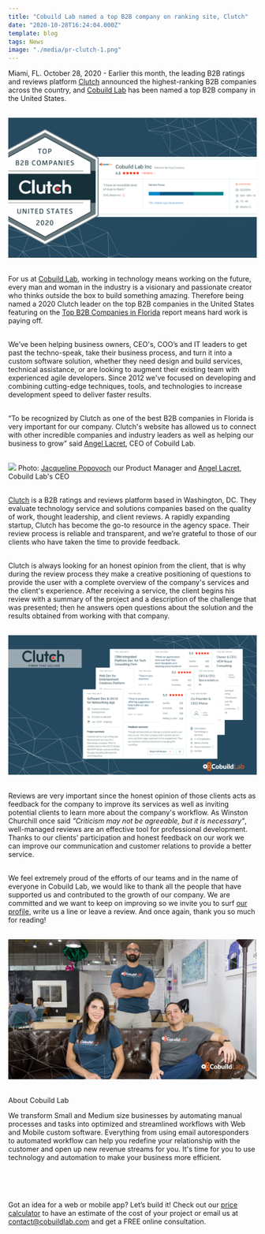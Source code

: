 ```yaml
---
title: "Cobuild Lab named a top B2B company on ranking site, Clutch"
date: "2020-10-28T16:24:04.000Z"
template: blog
tags: News
image: "./media/pr-clutch-1.png"
---
```


Miami, FL. October 28, 2020 - Earlier this month, the leading B2B ratings and reviews platform <a target="_blank" href="https://clutch.co/"> Clutch</a> announced the highest-ranking B2B companies across the country, and <a target="_blank" href="https://cobuildlab.com/"> Cobuild Lab</a> has been named a top B2B company in the United States. <br> </br>

<img src="./media/pr-clutch-2.png"> <br> </br>

For us at <a target="_blank" href="https://cobuildlab.com/"> Cobuild Lab</a>, working in technology means working on the future, every man and woman in the industry is a visionary and passionate creator who thinks outside the box to build something amazing. Therefore being named a 2020 Clutch leader on the top B2B companies in the United States featuring on the <a target="_blank" href="https://clutch.co/press-releases/recognizes-top-performing-b2b-companies-florida-2020?utm_campaign=Award%20Blogs&utm_medium=email&_hsmi=96577010&_hsenc=p2ANqtz--CExYT40IM7CK1i9wfj7IIwq3sFHEEGFg8hkmeAcd87BASKOvKWnX3iGoka-ny8nQRbNLQZCZHTK5zRaPqDa0-lFyJ3Q&utm_content=96577010&utm_source=hs_email"> Top B2B Companies in Florida</a> report means hard work is paying off.  <br> </br>

We’ve been helping business owners, CEO's, COO’s and IT leaders to get past the techno-speak, take their business process, and turn it into a custom software solution, whether they need design and build services, technical assistance, or are looking to augment their existing team with experienced agile developers. Since 2012 we've focused on developing and combining cutting-edge techniques, tools, and technologies to increase development speed to deliver faster results.  <br> </br>

<title-4 align="left"> “To be recognized by Clutch as one of the best B2B companies in Florida is very important for our company. Clutch's website has allowed us to connect with other incredible companies and industry leaders as well as helping our business to grow” said <a target="_blank" href="https://www.linkedin.com/in/alacret/"> Angel Lacret</a>, CEO of Cobuild Lab. </title-5> <br> </br>

<img src="./media/pr-clutch-3.png">
<title-6 align="centered">Photo: <a target="_blank" href="https://cobuildlab.com/blog/congratulations-to-jacqueline-popovich-cobuild-lab-new-product-manager/"> Jacqueline Popovoch</a> our Product Manager and <a target="_blank" href="https://www.linkedin.com/in/alacret/"> Angel Lacret</a>, Cobuild Lab's CEO </title-6> <br> </br>

<a target="_blank" href="https://clutch.co/"> Clutch</a> is a B2B ratings and reviews platform based in Washington, DC. They evaluate technology service and solutions companies based on the quality of work, thought leadership, and client reviews. A rapidly expanding startup, Clutch has become the go-to resource in the agency space. Their review process is reliable and transparent, and we’re grateful to those of our clients who have taken the time to provide feedback. <br> </br>

Clutch is always looking for an honest opinion from the client, that is why during the review process they make a creative positioning of questions to provide the user with a complete overview of the company's services and the client's experience. After receiving a service, the client begins his review with a summary of the project and a description of the challenge that was presented; then he answers open questions about the solution and the results obtained from working with that company. <br> </br>

<img src="./media/pr-clutch-4.png"> <br> </br>

Reviews are very important since the honest opinion of those clients acts as feedback for the company to improve its services as well as inviting potential clients to learn more about the company's workflow.  As Winston Churchill once said *"Criticism may not be agreeable, but it is necessary"*, well-managed reviews are an effective tool for professional development. Thanks to our clients’ participation and honest feedback on our work we can improve our communication and customer relations to provide a better service. <br> </br>

We feel extremely proud of the efforts of our teams and in the name of everyone in Cobuild Lab, we would like to thank all the people that have supported us and contributed to the growth of our company. We are committed and we want to keep on improving so we invite you to surf <a target="_blank" href="https://clutch.co/profile/cobuild-lab"> our profile</a>, write us a line or leave a review. And once again, thank you so much for reading! <br> </br>

<img src="./media/pr-clutch-5.png"> <br> </br>

<title-5 align="left"> About Cobuild Lab </title-5>

We transform Small and Medium size businesses by automating manual processes and tasks into optimized and streamlined workflows with Web and Mobile custom software. Everything from using email autoresponders to automated workflow can help you redefine your relationship with the customer and open up new revenue streams for you. It's time for you to use technology and automation to make your business more efficient. <br> </br>

<youtube-video id="5fbYxQNgJ7s"></youtube-video>  <br> </br>

Got an idea for a web or mobile app? Let’s build it! Check out our <a target="_blank" href="https://cobuildlab.com/price-calculator/">  price calculator</a> to have an estimate of the cost of your project or email us at contact@cobuildlab.com and get a FREE online consultation. 
